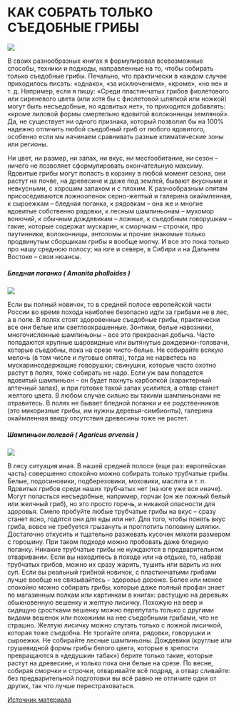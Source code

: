КАК СОБРАТЬ ТОЛЬКО СЪЕДОБНЫЕ ГРИБЫ
=

![](https://upload.wikimedia.org/wikipedia/commons/1/13/MACROLEPIOTA_PROCERA_%28Scop._Fr.%29_Singer_%285857914823%29.jpg)

В своих разнообразных книгах я формулировал всевозможные способы, техники и подходы, направленные на то, чтобы собирать только съедобные грибы. Печально, что практически в каждом случае приходилось писать: «однако», «за исключением», «кроме», «но не» и т. д. Например, если я пишу: «Среди пластинчатых грибов фиолетового или сиреневого цвета (или хотя бы с фиолетовой шляпкой или ножкой) могут быть несъедобные, но ядовитых нет», то приходится добавлять: «кроме лиловой формы смертельно ядовитой волоконницы земляной». Да, не существует ни одного признака, который позволил бы на 100% надежно отличить любой съедобный гриб от любого ядовитого, особенно если мы начинаем сравнивать разные климатические зоны или регионы.

Ни цвет, ни размер, ни запах, ни вкус, ни местообитание, ни сезон – ничего не позволяет сформулировать окончательную максиму. Ядовитые грибы могут попасть в корзину в любой момент сезона, они растут на почве, на древесине и даже под землей, бывают вкусными и невкусными, с хорошим запахом и с плохим. К разнообразным опятам присоседиваются ложноопенок серно-желтый и галерина окаймленная, к сыроежкам – бледная поганка, к рядовкам – она же и многие ядовитые собственно рядовки, к лесным шампиньонам – мухомор вонючий, к обычным дождевикам – ложные, к съедобным говорушкам – такие, которые содержат мускарин, к сморчкам – строчки, про паутинники, волоконницы, энтоломы и прочие знакомые только продвинутым сборщикам грибы я вообще молчу. И все это пока только про нашу среднюю полосу; на юге и севере, в Сибири и на Дальнем Востоке – свои нюансы.
##### Бледная поганка ( Amanita phalloides )

![](https://images.hamodia.com/hamod-uploads/2017/06/04180213/46626387_xl.jpg)

Если вы полный новичок, то в средней полосе европейской части России во время похода наиболее безопасно идти за грибами не в лес, а в поле. В полях стоят здоровенные съедобные грибы, практически все они белые или светлоокрашенные. Зонтики, белые навозники, многочисленные шампиньоны – все это прекрасная добыча. Часто попадаются крупные шаровидные или вытянутые дождевики-головачи, которые съедобны, пока на срезе чисто-белые. Не собирайте всякую мелочь (в том числе и луговые опята), тогда не нарветесь на мускаринсодержащие говорушки; свинушки, которые часто охотно растут в полях, тоже собирать не надо. Если уж вам попадется ядовитый шампиньон – он будет пахнуть карболкой (характерный аптечный запах), и при готовке такой запах усилится, а отвар станет желтого цвета. В любом случае сильно вы такими шампиньонами не отравитесь. В полях не бывает бледной поганки и ее родственников (это микоризные грибы, им нужны деревья-симбионты), галерина окаймленная ввиду отсутствия древесины тоже не растет.

##### Шампиньон полевой ( Agaricus arvensis )

![](https://michailvishnevsky.com/wp-content/uploads/2020/04/mihail_vishnevskij_kak_sobrat_tolko_sedobnye_griby_291542-1024x683.jpg)

В лесу ситуация иная. В нашей средней полосе (еще раз: европейская часть) совершенно спокойно можно собирать только трубчатые грибы. Белые, подосиновики, подберезовики, моховики, маслята и т. п. Ядовитых грибов среди наших трубчатых нет (на юге уже все иначе). Могут попасться несъедобные, например, горчак (он же ложный белый или желчный гриб), но это просто горечь, и никакой опасности для здоровья. Смело пробуйте любые трубчатые грибы на вкус – сразу станет ясно, годятся они для еды или нет. Для того, чтобы понять вкус гриба, вовсе не требуется грызануть и проглотить половину шляпки. Достаточно откусить и тщательно разжевать кусочек мякоти размером с горошину. При таком подходе можно пробовать даже бледную поганку. Никакие трубчатые грибы не нуждаются в предварительном отваривании. Если вы находитесь в походе или на отдыхе, то, набрав трубчатых грибов, можно их сразу жарить, тушить или варить из них суп. Если вы реальный грибной новичок, с пластинчатыми грибами лучше вообще не связывайтесь – здоровье дороже. Более или менее спокойно можно собирать грибы, которые даже полный профан знает по магазинным полкам или картинкам в книгах: растущую на деревьях обыкновенную вешенку и желтую лисичку. Похожую на веер и сидящую сростками вешенку можно перепутать только с другими видами вешенок или похожими на нее съедобными грибами, что не страшно. Желтую лисичку можно спутать только с ложной лисичкой, которая тоже съедобна. Не трогайте опята, рядовки, говорушки и сыроежки. Не собирайте лесные шампиньоны. Дождевики (круглые или грушевидной формы грибы белого цвета, которые в зрелости превращаются в «дедушкин табак») берите только такие, которые растут на древесине, и только пока они белые на срезе. По весне, собирая сморчки и строчки, отваривайте всё подряд, а отвар сливайте: без предварительной подготовки вы всё равно не отличите одни от других, так что лучше перестраховаться.

[Источник материала](https://michailvishnevsky.com)

